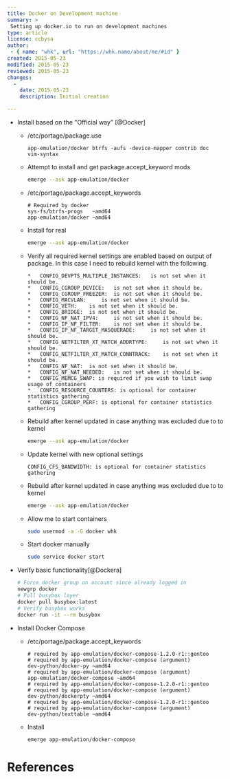```yaml
---
title: Docker on Development machine
summary: >
 Setting up docker.io to run on development machines
type: article
license: ccbysa
author:
 - { name: "whk", url: "https://whk.name/about/me/#id" }
created: 2015-05-23
modified: 2015-05-23
reviewed: 2015-05-23
changes:
  -
    date: 2015-05-23
    description: Initial creation 

---
```



* Install based on the "Official way" [@Docker]

    * /etc/portage/package.use

        ```text
        app-emulation/docker btrfs -aufs -device-mapper contrib doc vim-syntax
        ```

    * Attempt to install and get package.accept_keyword mods

        ```bash
        emerge --ask app-emulation/docker
        ```

    * /etc/portage/package.accept_keywords

        ```text
        # Required by docker
        sys-fs/btrfs-progs   ~amd64
        app-emulation/docker ~amd64
        ```

    * Install for real

        ```bash
        emerge --ask app-emulation/docker
        ```

    * Verify all required kernel settings are enabled based on output of package.  In this case
      I need to rebuild kernel with the following.

        ```text
        *   CONFIG_DEVPTS_MULTIPLE_INSTANCES:   is not set when it should be.
        *   CONFIG_CGROUP_DEVICE:   is not set when it should be.
        *   CONFIG_CGROUP_FREEZER:  is not set when it should be.
        *   CONFIG_MACVLAN:     is not set when it should be.
        *   CONFIG_VETH:    is not set when it should be.
        *   CONFIG_BRIDGE:  is not set when it should be.
        *   CONFIG_NF_NAT_IPV4:     is not set when it should be.
        *   CONFIG_IP_NF_FILTER:    is not set when it should be.
        *   CONFIG_IP_NF_TARGET_MASQUERADE:     is not set when it should be.
        *   CONFIG_NETFILTER_XT_MATCH_ADDRTYPE:     is not set when it should be.
        *   CONFIG_NETFILTER_XT_MATCH_CONNTRACK:    is not set when it should be.
        *   CONFIG_NF_NAT:  is not set when it should be.
        *   CONFIG_NF_NAT_NEEDED:   is not set when it should be.
        *   CONFIG_MEMCG_SWAP: is required if you wish to limit swap usage of containers
        *   CONFIG_RESOURCE_COUNTERS: is optional for container statistics gathering
        *   CONFIG_CGROUP_PERF: is optional for container statistics gathering
        ```

    * Rebuild after kernel updated in case anything was excluded due to to kernel

        ```bash
        emerge --ask app-emulation/docker
        ```

    * Update kernel with new optional settings

        ```text
        CONFIG_CFS_BANDWIDTH: is optional for container statistics gathering
        ```

    * Rebuild after kernel updated in case anything was excluded due to to kernel

        ```bash
        emerge --ask app-emulation/docker
        ```

    * Allow me to start containers

        ```bash
        sudo usermod -a -G docker whk
        ```

    * Start docker manually

        ```bash
        sudo service docker start
        ```

* Verify basic functionality[@Dockera]

    ```bash
    # Force docker group on account since already logged in
    newgrp docker
    # Pull busybox layer
    docker pull busybox:latest
    # Verify busybox works
    docker run -it --rm busybox
    ```

* Install Docker Compose

    * /etc/portage/package.accept_keywords

        ```text
        # required by app-emulation/docker-compose-1.2.0-r1::gentoo
        # required by app-emulation/docker-compose (argument)
        dev-python/docker-py ~amd64
        # required by app-emulation/docker-compose (argument)
        app-emulation/docker-compose ~amd64
        # required by app-emulation/docker-compose-1.2.0-r1::gentoo
        # required by app-emulation/docker-compose (argument)
        dev-python/dockerpty ~amd64
        # required by app-emulation/docker-compose-1.2.0-r1::gentoo
        # required by app-emulation/docker-compose (argument)
        dev-python/texttable ~amd64
        ```

    * Install

        ```bash
        emerge app-emulation/docker-compose
        ```


References
============================================================
